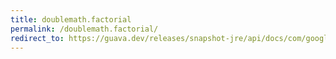 ```yaml
---
title: doublemath.factorial
permalink: /doublemath.factorial/
redirect_to: https://guava.dev/releases/snapshot-jre/api/docs/com/google/common/math/DoubleMath.html#factorial-int-
---
```

